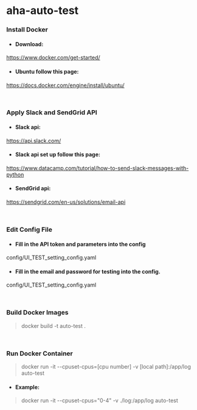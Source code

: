 # aha-auto-test

### Install Docker

- #### Download: 
https://www.docker.com/get-started/
- #### Ubuntu follow this page: 
https://docs.docker.com/engine/install/ubuntu/ 

<br/>

### Apply Slack and SendGrid API

- #### Slack api: 
https://api.slack.com/
- #### Slack api set up follow this page: 
https://www.datacamp.com/tutorial/how-to-send-slack-messages-with-python
- #### SendGrid api: 
https://sendgrid.com/en-us/solutions/email-api

<br/>

### Edit Config File

- #### Fill in the API token and parameters into the config 
config/UI_TEST_setting_config.yaml

- #### Fill in the email and password for testing into the config.
config/UI_TEST_setting_config.yaml

<br/>

### Build Docker Images

> docker build -t auto-test .
<br/>

### Run Docker Container

> docker run -it --cpuset-cpus=[cpu number] -v [local path]:/app/log auto-test

- #### Example:
> docker run -it --cpuset-cpus="0-4" -v ./log:/app/log auto-test
